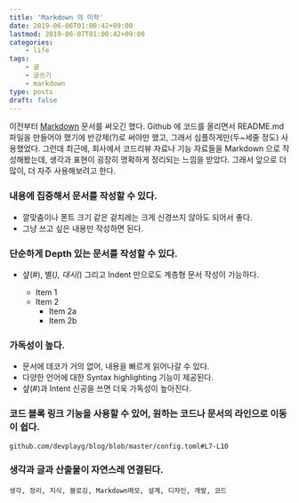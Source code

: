 ```yaml
--- 
title: 'Markdown 의 미학'
date: 2019-06-06T01:00:42+09:00
lastmod: 2019-06-07T01:00:42+09:00
categories: 
    - life
tags: 
    - 글
    - 글쓰기
    - markdown
type: posts
draft: false
---
```


이전부터 [Markdown](https://guides.github.com/features/mastering-markdown/) 문서를 써오긴 했다.
Github 에 코드를 올리면서 README.md 파일을 만들어야 했기에 반강제(?)로 써야만 했고, 
그래서 심플하게만(두~세줄 정도) 사용했었다. 그런데 최근에, 회사에서 코드리뷰 자료나 기능 자료들을 Markdown 으로 작성해봤는데,
생각과 표현이 굉장히 명확하게 정리되는 느낌을 받았다.
그래서 앞으로 더 많이, 더 자주 사용해보려고 한다.

### 내용에 집중해서 문서를 작성할 수 있다.

* 깔맞춤이나 폰트 크기 같은 겉치레는 크게 신경쓰지 않아도 되어서 좋다.
* 그냥 쓰고 싶은 내용만 작성하면 된다.

### 단순하게 Depth 있는 문서를 작성할 수 있다.

* 샾(#), 별(*), 대시(*) 그리고 Indent 만으로도 계층형 문서 작성이 가능하다. 
    
    * Item 1
    * Item 2
      * Item 2a
      * Item 2b 

### 가독성이 높다.

- 문서에 데코가 거의 없어, 내용을 빠르게 읽어나갈 수 있다.
- 다양한 언어에 대한 Syntax highlighting 기능이 제공된다.
- 샾(#)과 Intent 신공을 쓰면 더욱 가독성이 높아진다.

### 코드 블록 링크 기능을 사용할 수 있어, 원하는 코드나 문서의 라인으로 이동이 쉽다.

    github.com/devplayg/blog/blob/master/config.toml#L7-L10

### 생각과 글과 산출물이 자연스레 연결된다. 

    생각, 정리, 지식, 블로깅, Markdown메모, 설계, 디자인, 개발, 코드
    